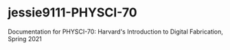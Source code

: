 # jessie9111-PHYSCI-70
Documentation for PHYSCI-70: Harvard's Introduction to Digital Fabrication, Spring 2021
